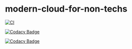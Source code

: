 # modern-cloud-for-non-techs

[![CI](https://github.com/koenighotze/modern-cloud-for-non-techs/actions/workflows/ci.yml/badge.svg)](https://github.com/koenighotze/modern-cloud-for-non-techs/actions/workflows/ci.yml)

[![Codacy Badge](https://app.codacy.com/project/badge/Grade/7f1df715383445979b8b6a51e6a9d7a7)](https://www.codacy.com/gh/koenighotze/modern-cloud-for-non-techs/dashboard?utm_source=github.com&amp;utm_medium=referral&amp;utm_content=koenighotze/modern-cloud-for-non-techs&amp;utm_campaign=Badge_Grade)

[![Codacy Badge](https://app.codacy.com/project/badge/Coverage/7f1df715383445979b8b6a51e6a9d7a7)](https://www.codacy.com/gh/koenighotze/modern-cloud-for-non-techs/dashboard?utm_source=github.com&utm_medium=referral&utm_content=koenighotze/modern-cloud-for-non-techs&utm_campaign=Badge_Coverage)